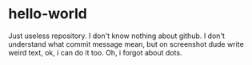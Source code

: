 # hello-world
Just useless repository.
I don't know nothing about github.
I don't understand what commit message mean, but on screenshot dude write weird text, ok, i can do it too.
Oh, i forgot about dots.
